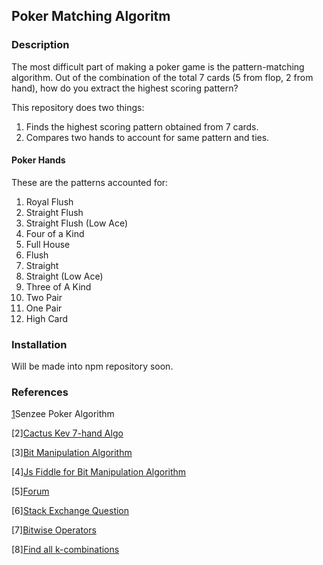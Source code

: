 ## Poker Matching Algoritm

### Description
The most difficult part of making a poker game is the pattern-matching algorithm. 
Out of the combination of the total 7 cards (5 from flop, 2 from hand), how do you extract the highest scoring pattern? 

This repository does two things:
1. Finds the highest scoring pattern obtained from 7 cards.
2. Compares two hands to account for same pattern and ties.

#### Poker Hands 

These are the patterns accounted for:

1. Royal Flush
2. Straight Flush 
3. Straight Flush (Low Ace)
4. Four of a Kind
5. Full House
6. Flush
7. Straight
8. Straight (Low Ace)
9. Three of A Kind
10. Two Pair
11. One Pair
12. High Card 

### Installation

Will be made into npm repository soon.

### References

[1](http://senzee.blogspot.com/2007/01/7.html)Senzee Poker Algorithm

[2][Cactus Kev 7-hand Algo](http://suffe.cool/poker/evaluator.html)

[3][Bit Manipulation Algorithm](https://www.codeproject.com/Articles/569271/A-Poker-hand-analyzer-in-JavaScript-using-bit-math)

[4][Js Fiddle for Bit Manipulation Algorithm](http://jsfiddle.net/subskybox/r4mSF/)

[5][Forum](http://archives1.twoplustwo.com/showflat.php?Cat=0&Number=8513906&amp;amp;amp;page=2&fpart=1&vc=1)

[6][Stack Exchange Question](https://stackoverflow.com/questions/42379988/how-do-i-evaluate-texas-hold-em-hands-with-javascript)

[7][Bitwise Operators](https://developer.mozilla.org/en-US/docs/Web/JavaScript/Reference/Operators/Bitwise_Operators)

[8][Find all k-combinations](https://gist.github.com/axelpale/3118596)
